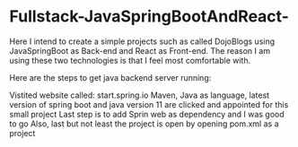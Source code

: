 # Fullstack-JavaSpringBootAndReact-

Here I intend to create a simple projects such as called DojoBlogs using JavaSpringBoot as Back-end and React as Front-end.
The reason I am using these two technologies is that I feel most comfortable with.


Here are the steps to get java backend server running:

Vistited website called: start.spring.io
Maven, Java as language, latest version of spring boot and java version 11 are clicked and appointed for this small project
Last step is to add Sprin web as dependency and I was good to go
Also, last but not least the project is open by opening pom.xml as a project



